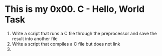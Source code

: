 # This is my 0x00. C - Hello, World Task
1. Write a script that runs a C file through the preprocessor and save the result into another file
2. Write a script that compiles a C file but does not link
3.  
